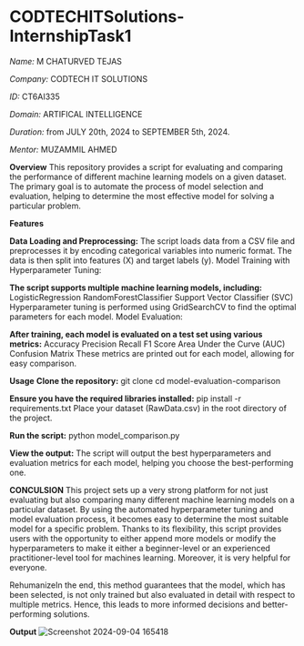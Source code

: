 # CODTECHITSolutions-InternshipTask1

_Name:_ M CHATURVED TEJAS

_Company:_ CODTECH IT SOLUTIONS

*ID:* CT6AI335

*Domain:* ARTIFICAL INTELLIGENCE

*Duration:*  from JULY 20th, 2024 to SEPTEMBER 5th, 2024.

*Mentor:* MUZAMMIL AHMED

**Overview**
This repository provides a script for evaluating and comparing the performance of different machine learning models on a given dataset. The primary goal is to automate the process of model selection and evaluation, helping to determine the most effective model for solving a particular problem.

**Features**

**Data Loading and Preprocessing:**
The script loads data from a CSV file and preprocesses it by encoding categorical variables into numeric format.
The data is then split into features (X) and target labels (y).
Model Training with Hyperparameter Tuning:

**The script supports multiple machine learning models, including:**
LogisticRegression
RandomForestClassifier
Support Vector Classifier (SVC)
Hyperparameter tuning is performed using GridSearchCV to find the optimal parameters for each model.
Model Evaluation:

**After training, each model is evaluated on a test set using various metrics:**
Accuracy
Precision
Recall
F1 Score
Area Under the Curve (AUC)
Confusion Matrix
These metrics are printed out for each model, allowing for easy comparison.

**Usage**
**Clone the repository:**
git clone 
cd model-evaluation-comparison

**Ensure you have the required libraries installed:**
pip install -r requirements.txt
Place your dataset (RawData.csv) in the root directory of the project.

**Run the script:**
python model_comparison.py

**View the output:**
The script will output the best hyperparameters and evaluation metrics for each model, helping you choose the best-performing one.

**CONCULSION**
This project sets up a very strong platform for not just evaluating but also comparing many different machine learning models on a particular dataset. By using the automated hyperparameter tuning and model evaluation process, it becomes easy to determine the most suitable model for a specific problem. Thanks to its flexibility, this script provides users with the opportunity to either append more models or modify the hyperparameters to make it either a beginner-level or an experienced practitioner-level tool for machines learning. Moreover, it is very helpful for everyone.

RehumanizeIn the end, this method guarantees that the model, which has been selected, is not only trained but also evaluated in detail with respect to multiple metrics. Hence, this leads to more informed decisions and better-performing solutions.

**Output**
![Screenshot 2024-09-04 165418](https://github.com/user-attachments/assets/d7396b08-0a43-4466-a4d9-499a7b6ed298)
